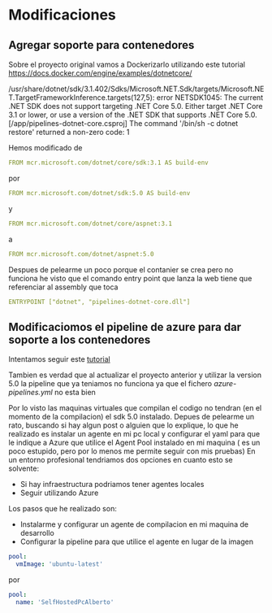 # Modificaciones

## Agregar soporte para contenedores

Sobre el proyecto original vamos a Dockerizarlo utilizando este tutorial <https://docs.docker.com/engine/examples/dotnetcore/>

/usr/share/dotnet/sdk/3.1.402/Sdks/Microsoft.NET.Sdk/targets/Microsoft.NET.TargetFrameworkInference.targets(127,5): error NETSDK1045: The current .NET SDK does not support targeting .NET Core 5.0.  Either target .NET Core 3.1 or lower, or use a version of the .NET SDK that supports .NET Core 5.0. [/app/pipelines-dotnet-core.csproj]
The command '/bin/sh -c dotnet restore' returned a non-zero code: 1

Hemos modificado de

```yaml
FROM mcr.microsoft.com/dotnet/core/sdk:3.1 AS build-env
```

por

```yaml
FROM mcr.microsoft.com/dotnet/sdk:5.0 AS build-env
```

y

```yaml
FROM mcr.microsoft.com/dotnet/core/aspnet:3.1
```

a

``` yaml
FROM mcr.microsoft.com/dotnet/aspnet:5.0
```

Despues de pelearme un poco porque el contanier se crea pero no funciona he visto que el comando entry point que lanza la web tiene que referenciar al assembly que toca

```yaml
ENTRYPOINT ["dotnet", "pipelines-dotnet-core.dll"]
```

## Modificaciomos el pipeline de azure para dar soporte a los contenedores

Intentamos seguir este [tutorial](https://docs.microsoft.com/es-es/azure/devops/pipelines/ecosystems/containers/build-image?view=azure-devops)

Tambien es verdad que al actualizar el proyecto anterior y utilizar la version 5.0 la pipeline que ya teniamos no funciona ya que el fichero _azure-pipelines.yml_ no esta bien

Por lo visto las maquinas virtuales que compilan el codigo no tendran (en el momento de la compilacion) el sdk 5.0 instalado. Depues de pelearme un rato, buscando si hay algun post o alguien que lo explique, lo que he realizado es instalar un agente en mi pc local y configurar el yaml para que le indique a Azure que utilice el Agent Pool instalado en mi maquina ( es un poco estupido, pero por lo menos me permite seguir con mis pruebas)
En un entorno profesional tendriamos dos opciones en cuanto esto se solvente:

* Si hay infraestructura podriamos tener agentes locales
* Seguir utilizando Azure

Los pasos que he realizado son:

* Instalarme y configurar un agente de compilacion en mi maquina de desarrollo
* Configurar la pipeline para que utilice el agente en lugar de la imagen

```yaml
pool:
  vmImage: 'ubuntu-latest'
```

por

```yaml
pool:
  name: 'SelfHostedPcAlberto'
```
